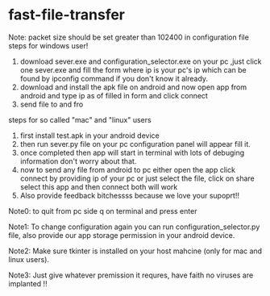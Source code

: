 # fast-file-transfer

Note: packet size should be set greater than 102400 in configuration file
steps for windows user!


1. download sever.exe and configuration_selector.exe on your pc ,just click one sever.exe and fill the form where ip is your pc's ip which can be found by ipconfig command if you don't know it already.
2. download and install the apk file on android and now open app from android and type ip as of filled in form and click connect
3. send file to and fro





steps for so called "mac" and "linux" users


1. first install test.apk in your android device
2. then run sever.py file on your pc configuration panel will appear fill it.
3. once completed then app will start in terminal with lots of debuging information don't worry about that.
4. now to send any file from android to pc either open the app click connect by providing ip of your pc or just select the file, click on share select this app and then connect both will work
5. Also provide feedback bitchessss because we love your supoprt!!


Note0: to quit from pc side q on terminal and press enter

Note1: To change configuration again you can run configuration_selector.py file, also provide our app storage permission in your android device.

Note2: Make sure tkinter is installed on your host mahcine (only for mac and linux users).

Note3: Just give whatever premission it requres, have faith no viruses  are  implanted !!
